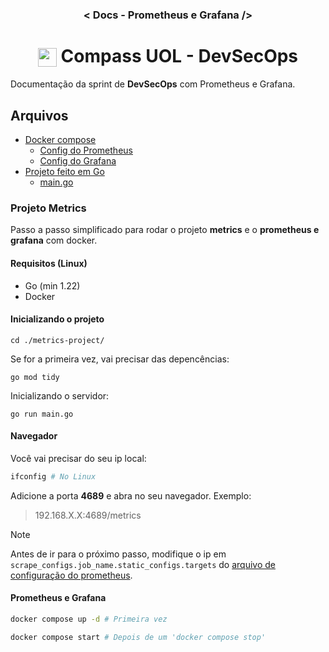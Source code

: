 <h3 align="center">< Docs - Prometheus e Grafana /></h3>

<h1 align="center">
    <img align="center" src="https://logospng.org/download/uol/logo-uol-icon-256.png" width="30" height="30" /> Compass UOL - DevSecOps
</h1>

Documentação da sprint de **DevSecOps** com Prometheus e Grafana.

## Arquivos

- [Docker compose](./)
  - [Config do Prometheus](./prometheus/)
  - [Config do Grafana](./grafana/)
- [Projeto feito em Go](./metrics-project/)
  - [main.go](./metrics-project/main.go)

### Projeto Metrics

Passo a passo simplificado para rodar o projeto **metrics** e o **prometheus e grafana** com docker.

#### Requisitos (Linux)

- Go (min 1.22)
- Docker

#### Inicializando o projeto

```
cd ./metrics-project/
```

Se for a primeira vez, vai precisar das depencências:

```
go mod tidy
```

Inicializando o servidor:

```
go run main.go
```

#### Navegador

Você vai precisar do seu ip local:

```bash
ifconfig # No Linux
```

Adicione a porta **4689** e abra no seu navegador. Exemplo:

> 192.168.X.X:4689/metrics

> [!NOTE]
> Antes de ir para o próximo passo, modifique o ip em `scrape_configs.job_name.static_configs.targets` do [arquivo de configuração do prometheus](./prometheus/prometheus.yaml).

#### Prometheus e Grafana

```bash
docker compose up -d # Primeira vez
```

```bash
docker compose start # Depois de um 'docker compose stop'
```

